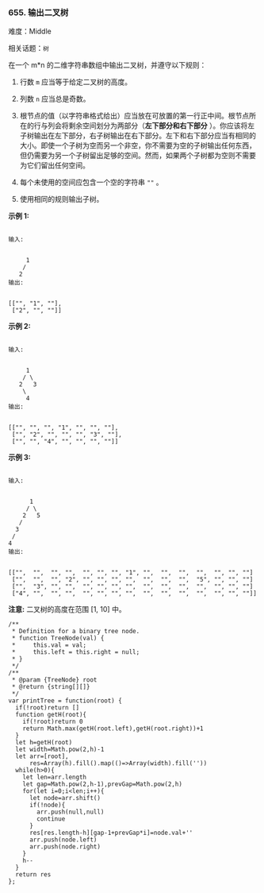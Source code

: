 ### 655. 输出二叉树

难度：Middle

相关话题：`树`

在一个 m*n 的二维字符串数组中输出二叉树，并遵守以下规则：




1. 行数 `m` 应当等于给定二叉树的高度。

2. 列数 `n` 应当总是奇数。

3. 根节点的值（以字符串格式给出）应当放在可放置的第一行正中间。根节点所在的行与列会将剩余空间划分为两部分（**左下部分和右下部分** ）。你应该将左子树输出在左下部分，右子树输出在右下部分。左下和右下部分应当有相同的大小。即使一个子树为空而另一个非空，你不需要为空的子树输出任何东西，但仍需要为另一个子树留出足够的空间。然而，如果两个子树都为空则不需要为它们留出任何空间。

4. 每个未使用的空间应包含一个空的字符串 `""` 。

5. 使用相同的规则输出子树。





**示例 1:** 





```

输入:


     1
    /
   2
输出:


[["", "1", ""],
 ["2", "", ""]]

```


**示例 2:** 





```

输入:


     1
    / \
   2   3
    \
     4
输出:


[["", "", "", "1", "", "", ""],
 ["", "2", "", "", "", "3", ""],
 ["", "", "4", "", "", "", ""]]

```


**示例 3:** 





```

输入:


      1
     / \
    2   5
   / 
  3 
 / 
4 
输出:


[["",  "",  "", "",  "", "", "", "1", "",  "",  "",  "",  "", "", ""]
 ["",  "",  "", "2", "", "", "", "",  "",  "",  "",  "5", "", "", ""]
 ["",  "3", "", "",  "", "", "", "",  "",  "",  "",  "",  "", "", ""]
 ["4", "",  "", "",  "", "", "", "",  "",  "",  "",  "",  "", "", ""]]

```


**注意:**  二叉树的高度在范围 [1, 10] 中。




```
/**
 * Definition for a binary tree node.
 * function TreeNode(val) {
 *     this.val = val;
 *     this.left = this.right = null;
 * }
 */
/**
 * @param {TreeNode} root
 * @return {string[][]}
 */
var printTree = function(root) {
  if(!root)return []
  function getH(root){
    if(!root)return 0
    return Math.max(getH(root.left),getH(root.right))+1
  }
  let h=getH(root)
  let width=Math.pow(2,h)-1
  let arr=[root],
      res=Array(h).fill().map(()=>Array(width).fill(''))
  while(h>0){
    let len=arr.length
    let gap=Math.pow(2,h-1),prevGap=Math.pow(2,h)
    for(let i=0;i<len;i++){
      let node=arr.shift()
      if(!node){
        arr.push(null,null)
        continue
      }
      res[res.length-h][gap-1+prevGap*i]=node.val+''
      arr.push(node.left)
      arr.push(node.right)
    }
    h--
  }
  return res
};



```

